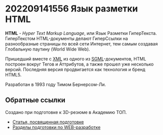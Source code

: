# 202209141556 Язык разметки HTML

**HTML** - *Hyper Text Markup Language*, или Язык Разметки ГиперТекста.
ГиперТекстом HTML-документы делают ГиперСсылки на разнообразные страницы по
всей сети Интернет, тем самым создавая Глобальную паутину (World Wide Web).

Пришедший вместе с [XML](https://ru.wikipedia.org/wiki/XML) из одного из
[SGML](https://ru.wikipedia.org/wiki/SGML)-документов, HTML построен вокруг
Тегов и Аттрибутов, а также прошел уже несколько версий. Последняя версия
продвигается как технология и бренд HTML5.

Разработан в 1993 году Тимом Бернерсом-Ли.

## Обратные ссылки

Создано при подготовке к 3D-резюме в Академию ТОП.

- [Статья, посвященная подготовке](../blog/20220914-preparing-for-teaching.md)
- [Разделы подготовки по WEB-разработке](./202209141344-web-design.md)